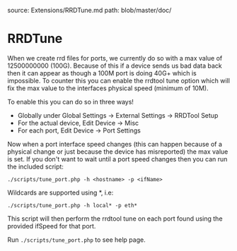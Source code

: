 source: Extensions/RRDTune.md
path: blob/master/doc/

# RRDTune

When we create rrd files for ports, we currently do so with a max
value of 12500000000 (100G). Because of this if a device sends us bad
data back then it can appear as though a 100M port is doing 40G+ which
is impossible. To counter this you can enable the rrdtool tune option
which will fix the max value to the interfaces physical speed (minimum
of 10M).

To enable this you can do so in three ways!

- Globally under Global Settings -> External Settings -> RRDTool Setup
- For the actual device, Edit Device -> Misc
- For each port, Edit Device -> Port Settings

Now when a port interface speed changes (this can happen because of a
physical change or just because the device has misreported) the max
value is set. If you don't want to wait until a port speed changes
then you can run the included script:

`./scripts/tune_port.php -h <hostname> -p <ifName>`

Wildcards are supported using *, i.e:

`./scripts/tune_port.php -h local* -p eth*`

This script will then perform the rrdtool tune on each port found
using the provided ifSpeed for that port.

Run `./scripts/tune_port.php` to see help page.
